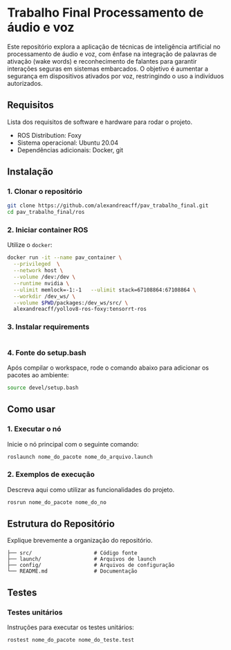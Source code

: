 # Trabalho Final Processamento de áudio e voz

Este repositório explora a aplicação de técnicas de inteligência artificial no processamento de áudio e voz, com ênfase na integração de palavras de ativação (wake words) e reconhecimento de falantes para garantir interações seguras em sistemas embarcados. O objetivo é aumentar a segurança em dispositivos ativados por voz, restringindo o uso a indivíduos autorizados.

## Requisitos

Lista dos requisitos de software e hardware para rodar o projeto.

- ROS Distribution: Foxy
- Sistema operacional: Ubuntu 20.04
- Dependências adicionais: Docker, git 

## Instalação

### 1. Clonar o repositório

```bash
git clone https://github.com/alexandreacff/pav_trabalho_final.git
cd pav_trabalho_final/ros
```

### 2. Iniciar container ROS

Utilize o `docker`:

```bash
docker run -it --name pav_container \
  --privileged  \
  --network host \
  --volume /dev:/dev \
  --runtime nvidia \
  --ulimit memlock=-1:-1   --ulimit stack=67108864:67108864 \
  --workdir /dev_ws/ \
  --volume $PWD/packages:/dev_ws/src/ \
  alexandreacff/yollov8-ros-foxy:tensorrt-ros 
```

### 3. Instalar requirements

```bash

```

### 4. Fonte do setup.bash

Após compilar o workspace, rode o comando abaixo para adicionar os pacotes ao ambiente:

```bash
source devel/setup.bash
```

## Como usar

### 1. Executar o nó

Inicie o nó principal com o seguinte comando:

```bash
roslaunch nome_do_pacote nome_do_arquivo.launch
```

### 2. Exemplos de execução

Descreva aqui como utilizar as funcionalidades do projeto.

```bash
rosrun nome_do_pacote nome_do_no
```

## Estrutura do Repositório

Explique brevemente a organização do repositório.

```
├── src/                    # Código fonte
├── launch/                 # Arquivos de launch
├── config/                 # Arquivos de configuração
└── README.md               # Documentação
```

## Testes

### Testes unitários

Instruções para executar os testes unitários:

```bash
rostest nome_do_pacote nome_do_teste.test
```
